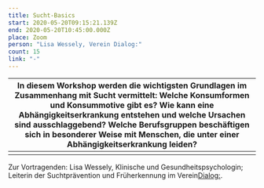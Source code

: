 ```yaml
---
title: Sucht-Basics
start: 2020-05-20T09:15:21.139Z
end: 2020-05-20T10:45:00.000Z
place: Zoom
person: "Lisa Wessely, Verein Dialog:"
count: 15
link: "-"
---
```

<!--StartFragment-->

| In diesem Workshop werden die wichtigsten Grundlagen im Zusammenhang mit Sucht vermittelt: Welche Konsumformen und Konsummotive gibt es? Wie kann eine Abhängigkeitserkrankung entstehen und welche Ursachen sind ausschlaggebend? Welche Berufsgruppen beschäftigen sich in besonderer Weise mit Menschen, die unter einer Abhängigkeitserkrankung leiden? |
| ----------------------------------------------------------------------------------------------------------------------------------------------------------------------------------------------------------------------------------------------------------------------------------------------------------------------------------------------------------- |
|                                                                                                                                                                                                                                                                                                                                                             |

<!--EndFragment--><!--StartFragment-->

Zur Vortragenden: Lisa Wessely, Klinische und Gesundheitspsychologin; Leiterin der Suchtprävention und Früherkennung im Verein[Dialog:](<>).

<!--EndFragment-->